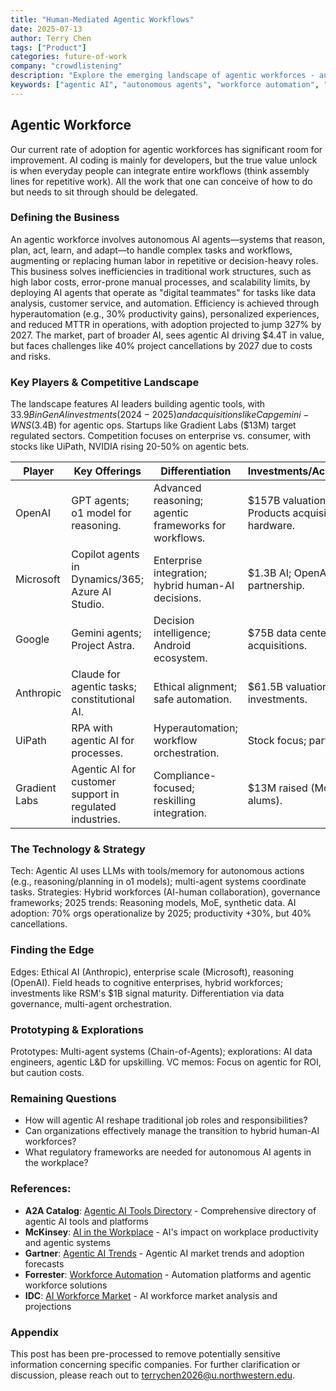 ```yaml
---
title: "Human-Mediated Agentic Workflows"
date: 2025-07-13
author: Terry Chen
tags: ["Product"]
categories: future-of-work
company: "crowdlistening"
description: "Explore the emerging landscape of agentic workforces - autonomous AI agents that reason, plan, act, and learn to handle complex tasks and workflows. Analysis of key players, technology strategies, and market opportunities."
keywords: ["agentic AI", "autonomous agents", "workforce automation", "AI productivity", "multi-agent systems", "enterprise AI", "workflow automation"]
---
```


## Agentic Workforce

Our current rate of adoption for agentic workforces has significant room for improvement. AI coding is mainly for developers, but the true value unlock is when everyday people can integrate entire workflows (think assembly lines for repetitive work). All the work that one can conceive of how to do but needs to sit through should be delegated.

### Defining the Business
An agentic workforce involves autonomous AI agents—systems that reason, plan, act, learn, and adapt—to handle complex tasks and workflows, augmenting or replacing human labor in repetitive or decision-heavy roles. This business solves inefficiencies in traditional work structures, such as high labor costs, error-prone manual processes, and scalability limits, by deploying AI agents that operate as "digital teammates" for tasks like data analysis, customer service, and automation. Efficiency is achieved through hyperautomation (e.g., 30% productivity gains), personalized experiences, and reduced MTTR in operations, with adoption projected to jump 327% by 2027. The market, part of broader AI, sees agentic AI driving $4.4T in value, but faces challenges like 40% project cancellations by 2027 due to costs and risks.

### Key Players & Competitive Landscape
The landscape features AI leaders building agentic tools, with $33.9B in GenAI investments (2024-2025) and acquisitions like Capgemini-WNS ($3.4B) for agentic ops. Startups like Gradient Labs ($13M) target regulated sectors. Competition focuses on enterprise vs. consumer, with stocks like UiPath, NVIDIA rising 20-50% on agentic bets.

| Player | Key Offerings | Differentiation | Investments/Acquisitions |
|--------|-------------------|-----------------|--------------------------|
| OpenAI | GPT agents; o1 model for reasoning. | Advanced reasoning; agentic frameworks for workflows. | $157B valuation; io Products acquisition for hardware. |
| Microsoft | Copilot agents in Dynamics/365; Azure AI Studio. | Enterprise integration; hybrid human-AI decisions. | $1.3B AI; OpenAI partnership. |
| Google | Gemini agents; Project Astra. | Decision intelligence; Android ecosystem. | $75B data centers; AI acquisitions. |
| Anthropic | Claude for agentic tasks; constitutional AI. | Ethical alignment; safe automation. | $61.5B valuation; Amazon investments. |
| UiPath | RPA with agentic AI for processes. | Hyperautomation; workflow orchestration. | Stock focus; partnerships. |
| Gradient Labs | Agentic AI for customer support in regulated industries. | Compliance-focused; reskilling integration. | $13M raised (Monzo alums). |

### The Technology & Strategy
Tech: Agentic AI uses LLMs with tools/memory for autonomous actions (e.g., reasoning/planning in o1 models); multi-agent systems coordinate tasks. Strategies: Hybrid workforces (AI-human collaboration), governance frameworks; 2025 trends: Reasoning models, MoE, synthetic data. AI adoption: 70% orgs operationalize by 2025; productivity +30%, but 40% cancellations.

### Finding the Edge
Edges: Ethical AI (Anthropic), enterprise scale (Microsoft), reasoning (OpenAI). Field heads to cognitive enterprises, hybrid workforces; investments like RSM's $1B signal maturity. Differentiation via data governance, multi-agent orchestration.

### Prototyping & Explorations
Prototypes: Multi-agent systems (Chain-of-Agents); explorations: AI data engineers, agentic L&D for upskilling. VC memos: Focus on agentic for ROI, but caution costs.

### Remaining Questions
- How will agentic AI reshape traditional job roles and responsibilities?
- Can organizations effectively manage the transition to hybrid human-AI workforces?
- What regulatory frameworks are needed for autonomous AI agents in the workplace?

### References:

- **A2A Catalog**: [Agentic AI Tools Directory](https://a2acatalog.com) - Comprehensive directory of agentic AI tools and platforms
- **McKinsey**: [AI in the Workplace](https://www.mckinsey.com/capabilities/mckinsey-digital/our-insights/superagency-in-the-workplace-empowering-people-to-unlock-ais-full-potential-at-work) - AI's impact on workplace productivity and agentic systems
- **Gartner**: [Agentic AI Trends](https://www.gartner.com/en/documents/4025678) - Agentic AI market trends and adoption forecasts
- **Forrester**: [Workforce Automation](https://www.forrester.com/report/The-Forrester-Wave-Automation-Platforms-Q2-2025/) - Automation platforms and agentic workforce solutions
- **IDC**: [AI Workforce Market](https://www.idc.com/getdoc.jsp?containerId=prUS51245625) - AI workforce market analysis and projections

### Appendix 
This post has been pre-processed to remove potentially sensitive information concerning specific companies. For further clarification or discussion, please reach out to terrychen2026@u.northwestern.edu.